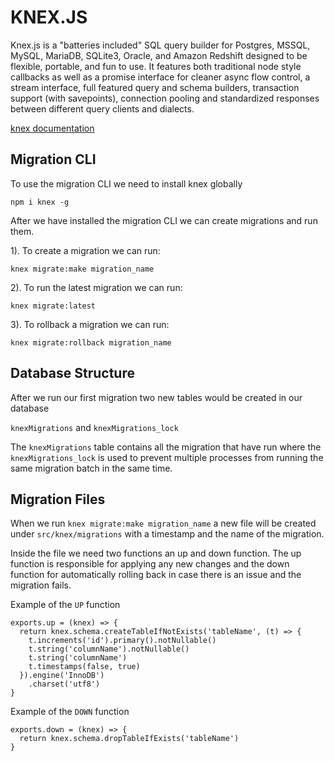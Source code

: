 # KNEX.JS

Knex.js is a "batteries included" SQL query builder for Postgres, MSSQL, MySQL, MariaDB, SQLite3, Oracle, and Amazon Redshift designed to be flexible, portable, and fun to use. It features both traditional node style callbacks as well as a promise interface for cleaner async flow control, a stream interface, full featured query and schema builders, transaction support (with savepoints), connection pooling and standardized responses between different query clients and dialects.

[knex documentation](https://knexjs.org/)

## Migration CLI

To use the migration CLI we need to install knex globally

```
npm i knex -g
```

After we have installed the migration CLI we can create migrations and run them.

1). To create a migration we can run:

```
knex migrate:make migration_name
```

2). To run the latest migration we can run:

```
knex migrate:latest
```

3). To rollback a migration we can run:

```
knex migrate:rollback migration_name
```

## Database Structure

After we run our first migration two new tables would be created in our database

`knexMigrations` and `knexMigrations_lock`

The `knexMigrations` table contains all the migration that have run where
the `knexMigrations_lock` is used to prevent multiple processes from running the
same migration batch in the same time.

## Migration Files

When we run `knex migrate:make migration_name` a new file will be created under
`src/knex/migrations` with a timestamp and the name of the migration.

Inside the file we need two functions an up and down function. The up function
is responsible for applying any new changes and the down function for automatically
rolling back in case there is an issue and the migration fails.

Example of the `UP` function

```
exports.up = (knex) => {
  return knex.schema.createTableIfNotExists('tableName', (t) => {
    t.increments('id').primary().notNullable()
    t.string('columnName').notNullable()
    t.string('columnName')
    t.timestamps(false, true)
  }).engine('InnoDB')
    .charset('utf8')
}
```

Example of the `DOWN` function

```
exports.down = (knex) => {
  return knex.schema.dropTableIfExists('tableName')
}
```
